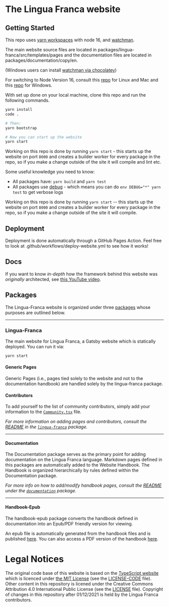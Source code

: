 # The Lingua Franca website

## Getting Started

This repo uses [yarn workspaces](https://classic.yarnpkg.com/lang/en/docs/workspaces/) with node 16, and [watchman](https://facebook.github.io/watchman/docs/install.html).

The main website source files are located in packages/lingua-franca/src/templates/pages and the documentation files are located in packages/documentation/copy/en.

(Windows users can install [watchman via chocolatey](https://chocolatey.org/packages/watchman))

For switching to Node Version 16, consult this [repo](https://github.com/nvm-sh/nvm) for Linux and Mac and this [repo](https://github.com/coreybutler/nvm-windows) for Windows.

With set up done on your local machine, clone this repo and run the following commands.

```sh
yarn install
code .

# Then:
yarn bootstrap

# Now you can start up the website
yarn start
```

Working on this repo is done by running `yarn start` - this starts up the website on port `8000` and creates a
builder worker for every package in the repo, so if you make a change outside of the site it will compile and lint etc.

Some useful knowledge you need to know:

- All packages have: `yarn build` and `yarn test`
- All packages use [debug](https://www.npmjs.com/package/debug) - which means you can do `env DEBUG="*" yarn test` to get verbose logs

Working on this repo is done by running `yarn start` -- this starts up the website on port `8000` and creates a
builder worker for every package in the repo, so if you make a change outside of the site it will compile.

## Deployment

Deployment is done automatically through a GitHub Pages Action. Feel free to look at .github/workflows/deploy-website.yml to see how it works!

## Docs

If you want to know _in-depth_ how the framework behind this website was _originally_ architected, see [this YouTube video](https://www.youtube.com/watch?v=HOvivt6B7hE).

## Packages

The Lingua-Franca website is organized under three [packages](https://github.com/lf-lang/website-lingua-franca/tree/main/packages) whose purposes are outlined below.

---

### Lingua-Franca

The main website for Lingua Franca, a Gatsby website which is statically deployed. You can run it via:

```sh
yarn start
```

#### Generic Pages

Generic Pages (i.e., pages tied solely to the website and not to the documentation handbook) are handled solely by the lingua-franca package. 

#### Contributors

To add yourself to the list of community contributors, simply add your information to the [`Community.tsx`](https://github.com/lf-lang/website-lingua-franca/blob/main/packages/lingua-franca/src/templates/pages/community.tsx) file.

*For more information on adding pages and contributors, consult the [README](https://github.com/lf-lang/website-lingua-franca/tree/main/packages/lingua-franca/README.md) in the [`lingua-franca`](https://github.com/lf-lang/website-lingua-franca/tree/main/packages/lingua-franca) package.*

---

#### Documentation

The Documentation package serves as the primary point for adding documentation on the Lingua Franca language. Markdown pages defined in this packages are automatically added to the Website Handbook. The Handbook is organized hierarchically by rules defined within the Documentation package.

*For more info on how to add/modify handbook pages, consult the [README](https://github.com/lf-lang/website-lingua-franca/tree/main/packages/documentation/README.md) under the [`documentation`](https://github.com/lf-lang/website-lingua-franca/tree/main/packages/documentation) package.*

---

#### Handbook-Epub

The handbook-epub package converts the handbook defined in documentation into an Epub/PDF friendly version for viewing.

An epub file is automatically generated from the handbook files and is published [here](https://www.lf-lang.org/assets/lingua-franca-handbook.epub). You can also access a PDF version of the handbook [here](https://www.lf-lang.org/assets/lingua-franca-handbook.pdf).

# Legal Notices

The original code base of this website is based on the [TypeScript website](https://github.com/microsoft/TypeScript-Website) which is licenced under [the MIT License](https://opensource.org/licenses/MIT) (see the [LICENSE-CODE](https://github.com/lf-lang/website-lingua-franca/blob/v16/LICENSE-CODE) file). Other content in this repository is licened under the Creative Commons Attribution 4.0 International Public License (see the [LICENSE](https://github.com/lf-lang/website-lingua-franca/blob/v16/LICENSE-CODE) file). Copyright of changes in this repository after 01/12/2021 is held by the Lingua Franca contributors.
